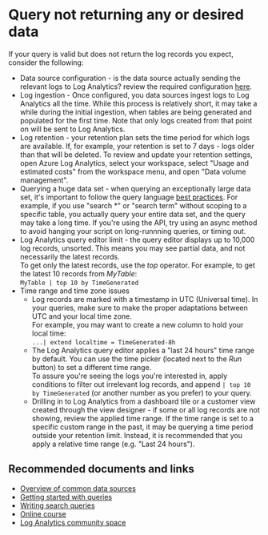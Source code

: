 
<properties
pageTitle="Query not returning any or desired data"
description="Query not returning any or desired data"
service="microsoft.operationalinsights"
resource="workspaces"
symptomID=""
infoBubbleText=""
authors="noakup"
displayorder=""
selfHelpType="generic"
supportTopicIds="32612517"
resourceTags=""
productPesIds="15725"
cloudEnvironments="Public, Fairfax"
/>

# Query not returning any or desired data

If your query is valid but does not return the log records you expect, consider the following:<br/>
* Data source configuration - is the data source actually sending the relevant logs to Log Analytics? review the required configuration [here](https://docs.microsoft.com/azure/log-analytics/log-analytics-data-sources).
* Log ingestion - Once configured, you data sources ingest logs to Log Analytics all the time. While this process is relatively short, it may take a while during the initial ingestion, when tables are being generated and populated for the first time.
  Note that only logs created from that point on will be sent to Log Analytics.
* Log retention - your retention plan sets the time period for which logs are available. If, for example, your retention is set to 7 days - logs older than that will be deleted. To review and update your retention settings, open Azure Log Analytics, select your workspace, select "Usage and estimated costs" from the workspace menu, and open "Data volume management".
* Querying a huge data set - when querying an exceptionally large data set, it's important to follow the query language [best practices](https://docs.microsoft.com/azure/kusto/query/best-practices).
  For example, if you use "search *" or "search term" without scoping to a specific table, you actually query your entire data set, and the query may take a long time.
  If you're using the API, try using an async method to avoid hanging your script on long-runnning queries, or timing out.
* Log Analytics query editor limit - the query editor displays up to 10,000 log records, unsorted. This means you may see partial data, and not necessarily the latest records. <br/>
  To get only the latest records, use the *top* operator. For example, to get the latest 10 records from *MyTable*:<br/>
   ```MyTable | top 10 by TimeGenerated```
* Time range and time zone issues
	* Log records are marked with a timestamp in UTC (Universal time). In your queries, make sure to make the proper adaptations between UTC and your local time zone. <br/>
	For example, you may want to create a new column to hold your local time: <br/>
	```...| extend localtime = TimeGenerated-8h```
	* The Log Analytics query editor applies a "last 24 hours" time range by default. You can use the time picker (located next to the *Run* button) to set a different time range.<br/>
	To assure you're seeing the logs you're interested in, apply conditions to filter out irrelevant log records, and append ```| top 10 by TimeGenerated``` (or another number as you prefer) to your query.
	* Drilling in to Log Analytics from a dashboard tile or a customer view created through the view designer - if some or all log records are not showing, review the applied time range. If the time range is set to a specific custom range in the past, it may be querying a time period outside your retention limit. Instead, it is recommended that you apply a relative time range (e.g. "Last 24 hours").

## **Recommended documents and links**
* [Overview of common data sources](https://docs.microsoft.com/azure/log-analytics/log-analytics-data-sources)
* [Getting started with queries](https://docs.microsoft.com/azure/log-analytics/query-language/get-started-queries)
* [Writing search queries](https://docs.microsoft.com/azure/log-analytics/query-language/search-queries)
* [Online course](https://www.pluralsight.com/courses/kusto-query-language-kql-from-scratch)
* [Log Analytics community space](https://aka.ms/AzureLogAnalyticsCommunity)
